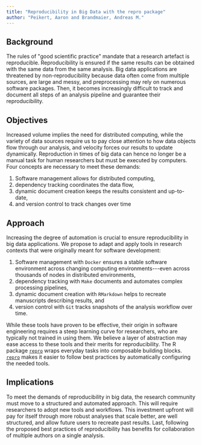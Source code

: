 ```yaml
---
title: "Reproducibility in Big Data with the repro package"
author: "Peikert, Aaron and Brandmaier, Andreas M."
---
```


## Background
<!-- this abstract should be between 350 and 1000 words-->
<!-- useful links:
https://www.conference-service.com/ressyn-bigdata/xpage.html?xpage=237&lang=en
https://www.conference-service.com/ressyn-bigdata/xpage.html?xpage=234&lang=en
-->
The rules of "good scientific practice" mandate that a research artefact is reproducible.
Reproducibility is ensured if the same results can be obtained with the same data from the same analysis.
Big data applications are threatened by non-reproducibility because data often come from multiple sources, are large and messy, and preprocessing may rely on numerous software packages.
Then, it becomes increasingly difficult to track and document all steps of an analysis pipeline and guarantee their reproducibility.

## Objectives

<!-- combine the defining criteria of big data: Volume, Velocity, and Variety with the four pillars of reproducibility-->
Increased volume implies the need for distributed computing, while the variety of data sources require us to pay close attention to how data objects flow through our analysis, and velocity forces our results to update dynamically.
Reproduction in times of big data can hence no longer be a manual task for human researchers but must be executed by computers.
Four concepts are necessary to meet these demands:

1. Software management allows for distributed computing,
2. dependency tracking coordinates the data flow,
3. dynamic document creation keeps the results consistent and up-to-date,
4. and version control to track changes over time

## Approach

Increasing the degree of automation is crucial to ensure reproducibility in big data applications.
We propose to adapt and apply tools in research contexts that were originally meant for software development:

<!-- yes I repeat myself, but if one point sticks it is hopefully the four pillars -->
1. Software management with `Docker` ensures a stable software environment across changing computing environments---even across thousands of nodes in distributed environments,
2. dependency tracking with `Make` documents and automates complex processing pipelines,
3. dynamic document creation with `RMarkdown` helps to recreate manuscripts describing results, and
4. version control with `Git` tracks snapshots of the analysis workflow over time.

While these tools have proven to be effective, their origin in software engineering requires a steep learning curve for researchers, who are typically not trained in using them.
We believe a layer of abstraction may ease access to these tools and their merits for reproducibility.
The R package [`repro`](https://github.com/aaronpeikert/repro) wraps everyday tasks into composable building blocks.
[`repro`](https://github.com/aaronpeikert/repro) makes it easier to follow best practices by automatically configuring the needed tools. 

## Implications

To meet the demands of reproducibility in big data, the research community must move to a structured and automated approach.
This will require researchers to adopt new tools and workflows.
This investment upfront will pay for itself through more robust analyses that scale better, are well structured, and allow future users to recreate past results. 
Last, following the proposed best practices of reproducibility has benefits for collaboration of multiple authors on a single analysis.
